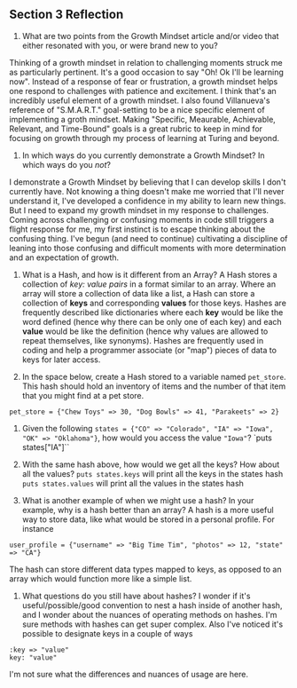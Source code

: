 ## Section 3 Reflection

1. What are two points from the Growth Mindset article and/or video that either resonated with you, or were brand new to you?

 Thinking of a growth mindset in relation to challenging moments struck me as particularly pertinent. It's a good occasion to say "Oh! Ok I'll be learning now". Instead of a response of fear or frustration, a growth mindset helps one respond to challenges with patience and excitement. I think that's an incredibly useful element of a growth mindset. I also found Villanueva's reference of "S.M.A.R.T." goal-setting to be a nice specific element of implementing a groth mindset. Making "Specific, Meaurable, Achievable, Relevant, and Time-Bound" goals is a great rubric to keep in mind for focusing on growth through my process of learning at Turing and beyond. 


1. In which ways do you currently demonstrate a Growth Mindset? In which ways do you _not_?

  I demonstrate a Growth Mindset by believing that I can develop skills I don't currently have. Not knowing a thing doesn't make me worried that I'll never understand it, I've developed a confidence in my ability to learn new things. But I need to expand my growth mindset in my response to challenges. Coming across challenging or confusing moments in code still triggers a flight response for me, my first instinct is to escape thinking about the confusing thing. I've begun (and need to continue) cultivating a discipline of leaning into those confusing and difficult moments with more determination and an expectation of growth.


1. What is a Hash, and how is it different from an Array?
  A Hash stores a collection of _key: value pairs_ in a format similar to an array. Where an array will store a collection of data like a list, a Hash can store a collection of **keys** and corresponding **values** for those keys. Hashes are frequently described like dictionaries where each **key** would be like the word defined (hence why there can be only one of each key) and each **value** would be like the definition (hence why values are allowed to repeat themselves, like synonyms). Hashes are frequently used in coding and help a programmer associate (or "map") pieces of data to keys for later access.

1. In the space below, create a Hash stored to a variable named `pet_store`.  This hash should hold an inventory of items and the number of that item that you might find at a pet store.
```
pet_store = {"Chew Toys" => 30, "Dog Bowls" => 41, "Parakeets" => 2}
```


1. Given the following `states = {"CO" => "Colorado", "IA" => "Iowa", "OK" => "Oklahoma"}`, how would you access the value `"Iowa"`?
`puts states["IA"]``

1. With the same hash above, how would we get all the keys?  How about all the values?
`puts states.keys` will print all the keys in the states hash
`puts states.values` will print all the values in the states hash

1. What is another example of when we might use a hash?  In your example, why is a hash better than an array?
  A hash is a more useful way to store data, like what would be stored in a personal profile. For instance
  ```
  user_profile = {"username" => "Big Time Tim", "photos" => 12, "state" => "CA"}
  ```
  The hash can store different data types mapped to keys, as opposed to an array which would function more like a simple list.



1. What questions do you still have about hashes?
  I wonder if it's useful/possible/good convention to nest a hash inside of another hash, and I wonder about the nuances of operating methods on hashes. I'm sure methods with hashes can get super complex. Also I've noticed it's possible to designate keys in a couple of ways
  ```
  :key => "value"
  key: "value"
  ```
  I'm not sure what the differences and nuances of usage are here.
